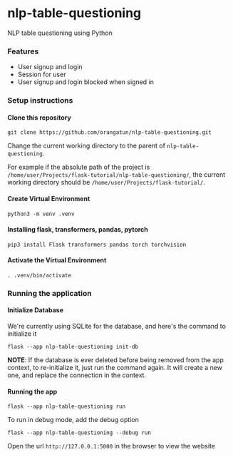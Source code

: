 # nlp-table-questioning
NLP table questioning using Python


### Features
- User signup and login
- Session for user
- User signup and login blocked when signed in


### Setup instructions

#### Clone this repository
```
git clone https://github.com/orangatun/nlp-table-questioning.git
```

Change the current working directory to the parent of `nlp-table-questioning`.

For example if the absolute path of the project is `/home/user/Projects/flask-tutorial/nlp-table-questioning/`, the current working directory should be `/home/user/Projects/flask-tutorial/`. 

#### Create Virtual Environment
```
python3 -m venv .venv
```

#### Installing flask, transformers, pandas, pytorch

```
pip3 install Flask transformers pandas torch torchvision
```

#### Activate the Virtual Environment
```
. .venv/bin/activate
```

### Running the application


#### Initialize Database 

We're currently using SQLite for the database, and here's the command to initialize it

```
flask --app nlp-table-questioning init-db
```

**NOTE**: If the database is ever deleted before being removed from the app context,
to re-initialize it, just run the command again. It will create a new one, and replace the connection in the context.
#### Running the app

```
flask --app nlp-table-questioning run
```

To run in debug mode, add the debug option
```
flask --app nlp-table-questioning --debug run
```

Open the url `http://127.0.0.1:5000` in the browser to view the website
